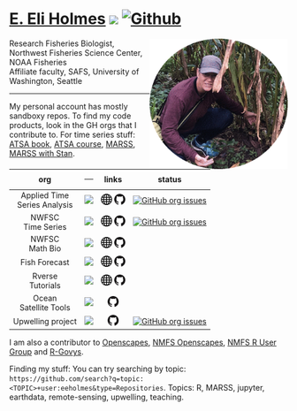 # [E. Eli Holmes](https://eeholmes.github.io/) ![](https://visitor-badge.laobi.icu/badge?page_id=eeholmes.eeholmes) [![Github](https://img.shields.io/github/followers/eeholmes?label=Follow&style=social)](https://github.com/eeholmes)

<img align="right" src="India_2019.gif" width="250">  

Research Fisheries Biologist, Northwest Fisheries Science Center, NOAA Fisheries<br>
Affiliate faculty, SAFS, University of Washington, Seattle

***

My personal account has mostly sandboxy repos. To find my code products, look in the GH orgs that I contribute to. For time series stuff: [ATSA book](https://atsa-es.github.io/atsa-labs/), [ATSA course](https://atsa-es.github.io/atsa/), [MARSS](https://atsa-es.github.io/MARSS/), [MARSS with Stan](https://atsa-es.github.io/atsar/).

<!--
Horizontal table version (commented out)

| NWFSC<br>Time Series | NWFSC<br>Math Bio | Fish<br>Forecast | R Workflow | Remote<br>Sensing<br>Tools | Upwelling |
| :---: | :---: | :---: | :---: | :---: | :---: |
| [![](https://avatars.githubusercontent.com/u/26258338?s=60&v=4)](https://nwfsc-timeseries.github.io) | [![](https://avatars.githubusercontent.com/u/36172008?s=60&v=4)](https://nwfsc-math-bio.github.io) | [![](https://avatars.githubusercontent.com/u/42893428?s=60&v=4)](https://fish-forecast.github.io/) | [![](https://avatars.githubusercontent.com/u/42900757?s=60&v=4)](https://rverse-tutorials.github.io/) | [![](https://avatars.githubusercontent.com/u/50644468?s=60&v=4)](https://github.com/ocean-satellite-tools) | [![](https://avatars.githubusercontent.com/u/85971012?s=60&v=4)](https://github.com/UW-Upwelling-Project) |
| [<img width="20" src="globe.png">](https://nwfsc-timeseries.github.io)  [<img width="20" src="GitHub-Mark-32px.png">](https://github.com/nwfsc-timeseries) | [<img width="20" src="globe.png">](https://nwfsc-math-bio.github.io)  [<img width="20" src="GitHub-Mark-32px.png">](https://github.com/nwfsc-math-bio) | [<img width="20" src="globe.png">](https://fish-forecast.github.io) [<img width="20" src="GitHub-Mark-32px.png">](https://github.com/fish-forecast) | [<img width="20" src="globe.png">](https://rverse-tutorials.github.io) [<img width="20" src="GitHub-Mark-32px.png">](https://github.com/RVerse-Tutorials) | [<img width="20" src="GitHub-Mark-32px.png">](https://github.com/ocean-satellite-tools) | [<img width="20" src="GitHub-Mark-32px.png">](https://github.com/UW-Upwelling-Project) |
| [![GitHub org issues](https://img.shields.io/github/issues-search?label=open%20issues&query=org%3Anwfsc-timeseries%20is%3Aopen)](https://github.com/orgs/nwfsc-timeseries/projects/1) |  |  |  |  | [![GitHub org issues](https://img.shields.io/github/issues-search?label=open%20issues&query=org%3AUW-Upwelling-Project%20is%3Aopen)](https://github.com/orgs/UW-Upwelling-Project/projects/5) |
-->

<!--
Vertical table with markdown; I don't like the header
-->
| org | <hr> | links | status |
| :---: | :---: | :---: | :---: |
| Applied Time<br>Series Analysis | [<img src="https://avatars.githubusercontent.com/u/26258338?s=60&v=4" width="75%">](https://atsa-es.github.io) | [<img width="20" src="globe.png">](https://atsa-es.github.io)  [<img width="20" src="GitHub-Mark-32px.png">](https://github.com/atsa-es) | [![GitHub org issues](https://img.shields.io/github/issues-search?label=open%20issues&query=org%3Aatsa-es%20is%3Aopen)](https://github.com/orgs/atsa-es/projects/1) |
| NWFSC<br>Time Series | [<img src="https://avatars.githubusercontent.com/u/26258338?s=60&v=4" width="75%">](https://nwfsc-timeseries.github.io) | [<img width="20" src="globe.png">](https://nwfsc-timeseries.github.io)  [<img width="20" src="GitHub-Mark-32px.png">](https://github.com/nwfsc-timeseries) | [![GitHub org issues](https://img.shields.io/github/issues-search?label=open%20issues&query=org%3Anwfsc-timeseries%20is%3Aopen)](https://github.com/orgs/nwfsc-timeseries/projects/1) |
| NWFSC<br>Math Bio | [<img src="https://avatars.githubusercontent.com/u/36172008?s=60&v=4" width="75%">](https://nwfsc-math-bio.github.io) | [<img width="20" src="globe.png">](https://nwfsc-math-bio.github.io)  [<img width="20" src="GitHub-Mark-32px.png">](https://github.com/nwfsc-math-bio) |  |
| Fish Forecast | [<img src="https://avatars.githubusercontent.com/u/42893428?s=60&v=4" width="75%">](https://fish-forecast.github.io) | [<img width="20" src="globe.png">](https://fish-forecast.github.io) [<img width="20" src="GitHub-Mark-32px.png">](https://github.com/fish-forecast) |  |
| Rverse<br>Tutorials | [<img src="https://avatars.githubusercontent.com/u/42900757?s=60&v=4" width="75%">](https://rverse-tutorials.github.io/) | [<img width="20" src="globe.png">](https://rverse-tutorials.github.io) [<img width="20" src="GitHub-Mark-32px.png">](https://github.com/RVerse-Tutorials) |  |
| Ocean<br>Satellite Tools | [<img src="https://avatars.githubusercontent.com/u/50644468?s=60&v=4" width="75%">](https://github.com/ocean-satellite-tools) | [<img width="20" src="GitHub-Mark-32px.png">](https://github.com/ocean-satellite-tools) |  |
| Upwelling project | [<img src="https://avatars.githubusercontent.com/u/85971012?s=60&v=4" width="75%">](https://github.com/UW-Upwelling-Project) | [<img width="20" src="GitHub-Mark-32px.png">](https://github.com/UW-Upwelling-Project) | [![GitHub org issues](https://img.shields.io/github/issues-search?label=open%20issues&query=org%3AUW-Upwelling-Project%20is%3Aopen)](https://github.com/orgs/UW-Upwelling-Project/projects/5) |

I am also a contributor to [Openscapes](https://github.com/openscapes), [NMFS Openscapes](https://github.com/nmfs-openscapes), [NMFS R User Group](https://nmfs-openscapes.github.io/NMFS-R-UG/) and [R-Govys](https://github.com/rgovys).

Finding my stuff: You can try searching by topic: `https://github.com/search?q=topic:<TOPIC>+user:eeholmes&type=Repositories`. Topics: R, MARSS, jupyter, earthdata, remote-sensing, upwelling, teaching.


